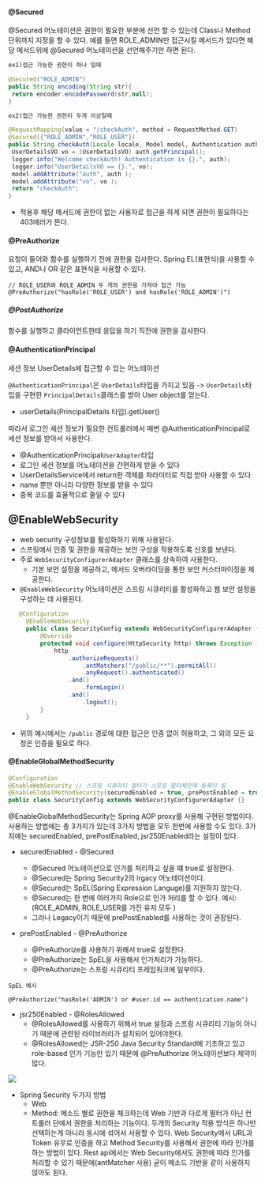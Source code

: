 #### @Secured

@Secured 어노테이션은 권한이 필요한 부분에 선언 할 수 있는데 Class나 Method 단위까지 지정을 할 수 있다. 
예를 들면 ROLE_ADMIN만 접근시킬 메서드가 있다면 해당 메서드위에 @Secured 어노테이션을 선언해주기만 하면 된다.

```java
ex1)접근 가능한 권한이 하나 일때

@Secured("ROLE_ADMIN")
public String encoding(String str){
 return encoder.encodePassword(str,null);
}

ex2)접근 가능한 권한이 두개 이상일때

@RequestMapping(value = "/checkAuth", method = RequestMethod.GET)
@Secured({"ROLE_ADMIN","ROLE_USER"})
public String checkAuth(Locale locale, Model model, Authentication auth) {
 UserDetailsVO vo = (UserDetailsVO) auth.getPrincipal();
 logger.info("Welcome checkAuth! Authentication is {}.", auth);
 logger.info("UserDetailsVO == {}.", vo);
 model.addAttribute("auth", auth );
 model.addAttribute("vo", vo );
 return "checkAuth";
}
```
- 적용후 해당 메서드에 권한이 없는 사용자로 접근을 하게 되면 권한이 필요하다는 403에러가 뜬다.


#### @PreAuthorize

요청이 들어와 함수를 실행하기 전에 권한을 검사한다.
Spring EL(표현식)을 사용할 수 있고, AND나 OR 같은 표현식을 사용할 수 있다.

```
// ROLE_USER와 ROLE_ADMIN 두 개의 권한을 가져야 접근 가능
@PreAuthorize("hasRole('ROLE_USER') and hasRole('ROLE_ADMIN')")
 ```

 ##### @PostAuthorize
 
 함수를 실행하고 클라이언트한테 응답을 하기 직전에 권한을 검사한다.

#### @AuthenticationPrincipal

세션 정보 UserDetails에 접근할 수 있는 어노테이션

`@AuthenticationPrincipal`은 `UserDetails`타입을 가지고 있음 -> `UserDetails`타입을 구현한 `PrincipalDetails`클래스를 받아 User object를 얻는다.

- userDetails(PrincipalDetails 타입).getUser()

따라서 로그인 세션 정보가 필요한 컨트롤러에서 매번 @AuthenticationPrincipal로 세션 정보를 받아서 사용한다. 

- @AuthenticationPrincipal`UserAdapter`타입
- 로그인 세션 정보를 어노테이션을 간편하게 받을 수 있다
- UserDetailsService에서 return한 객체를 파라미터로 직접 받아 사용할 수 있다
- name 뿐만 아니라 다양한 정보를 받을 수 있다
- 중복 코드를 효율적으로 줄일 수 있다


## @EnableWebSecurity

- web security 구성정보를 활성화하기 위해 사용된다.
- 스프링에서 인증 및 권한을 제공하는 보안 구성을 적용하도록 신호를 보낸다.
- 주로 `WebSecurityConfigurerAdapter` 클래스를 상속하여 사용한다.
    - 기본 보안 설정을 제공하고, 메서드 오버라이딩을 통한 보안 커스터마이징을 제공한다.   
- `@EnableWebSecurity` 어노테이션은 스프링 시큐리티를 활성화하고 웹 보안 설정을 구성하는 데 사용된다.

```java
   @Configuration
     @EnableWebSecurity
     public class SecurityConfig extends WebSecurityConfigurerAdapter {
         @Override
         protected void configure(HttpSecurity http) throws Exception {
             http
                 .authorizeRequests()
                     .antMatchers("/public/**").permitAll()
                     .anyRequest().authenticated()
                 .and()
                     .formLogin()
                 .and()
                     .logout();
         }
     }
```
- 위의 예시에서는 `/public` 경로에 대한 접근은 인증 없이 허용하고, 그 외의 모든 요청은 인증을 필요로 하다.

#### @EnableGlobalMethodSecurity

```java
@Configuration
@EnableWebSecurity // 스프링 시큐리티 필터가 스프링 필터체인에 등록이 됨
@EnableGlobalMethodSecurity(securedEnabled = true, prePostEnabled = true) // secured 어노테이션 활성화, preAuthorize, postAuthorize 어노테이션 활성화
public class SecurityConfig extends WebSecurityConfigurerAdapter {}
```
@EnableGlobalMethodSecurity는 Spring AOP proxy를 사용해 구현된 방법이다. 
사용하는 방법에는 총 3가지가 있는데 3가지 방법을 모두 한번에 사용할 수도 있다. 
3가지에는 securedEnabled, prePostEnabled, jsr250Enabled라는 설정이 있다. 

-  securedEnabled - @Secured
    - @Secured 어노테이션으로 인가를 처리하고 싶을 떄 true로 설정한다.
    - @Secured는 Spring Security2의 lrgacy 어노테이션이다.
    - @Secured는 SpEL(Spring Expression Languge)를 지원하지 않는다.
    - @Secured는 한 번에 여러가지 Role으로 인가 처리를 할 수 있다. 예시: (ROLE_ADMIN, ROLE_USER를 가진 유저 모두 )
    - 그러나 Legacy이기 때문에 prePostEnabled를 사용하는 것이 권장된다. 

-  prePostEnabled - @PreAuthorize

    -  @PreAuthorize를 사용하기 위해서 true로 설정한다.
    - @PreAuthorize는 SpEL을 사용해서 인가처리가 가능하다. 
    - @PreAuthorize는 스프링 시큐리티 프레임워크에 일부이다.

`SpEL 예시`
```
@PreAuthorize("hasRole('ADMIN') or #user.id == authentication.name")
```

- jsr250Enabled - @RolesAllowed
    - @RolesAllowed를 사용하기 위해서 true 설정과 스프링 시큐리티 기능이 아니기 때문에 관련된 라이브러리가 설치되어 있어야한다.
    -  @RolesAllowed는 JSR-250 Java Security Standard에 기초하고 있고 role-based 인가 기능만 있기 때문에 @PreAuthorize 어노테이션보다 제약이 많다.  

![](https://img1.daumcdn.net/thumb/R1280x0/?scode=mtistory2&fname=https%3A%2F%2Fblog.kakaocdn.net%2Fdn%2FAMOaj%2FbtrJB3eKUS6%2Fo7YpJ183YqRA21xDBrbXDK%2Fimg.png)

- Spring Security 두가지 방법
    - Web
    - Method: 메소드 별로 권한을 체크하는데 Web 기반과 다르게 필터가 아닌 컨트롤러 단에서 권한을 처리하는 기능이다.
두개의 Security 적용 방식은 하나만 선택하는게 아니라 동시에 섞어서 사용할 수 있다. 
Web Security에서 URL과 Token 유무로 인증을 하고 Method Security를 사용해서 권한에 따라 인가를 하는 방법이 있다.
Rest api에서는 Web Security에서도 권한에 따라 인가를 처리할 수 있기 때문에(antMatcher 사용) 굳이 메소드 기반을 같이 사용하지 않아도 된다. 
